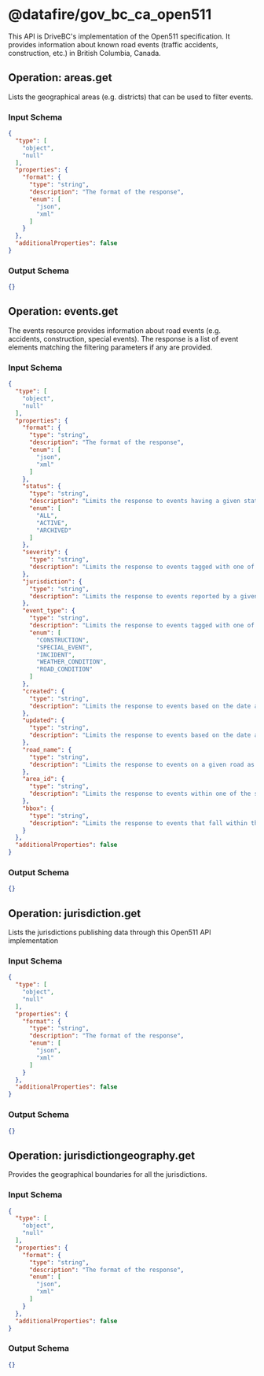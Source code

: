 # @datafire/gov_bc_ca_open511
This API is DriveBC's implementation of the Open511 specification.  It provides information about known road events (traffic accidents, construction, etc.) in British Columbia, Canada.

## Operation: areas.get
Lists the geographical areas (e.g. districts) that can be used to filter events.

### Input Schema
```json
{
  "type": [
    "object",
    "null"
  ],
  "properties": {
    "format": {
      "type": "string",
      "description": "The format of the response",
      "enum": [
        "json",
        "xml"
      ]
    }
  },
  "additionalProperties": false
}
```
### Output Schema
```json
{}
```
## Operation: events.get
The events resource provides information about road events (e.g. accidents, construction, special events). The response is a list of event elements matching the filtering parameters if any are provided. 

### Input Schema
```json
{
  "type": [
    "object",
    "null"
  ],
  "properties": {
    "format": {
      "type": "string",
      "description": "The format of the response",
      "enum": [
        "json",
        "xml"
      ]
    },
    "status": {
      "type": "string",
      "description": "Limits the response to events having a given status.",
      "enum": [
        "ALL",
        "ACTIVE",
        "ARCHIVED"
      ]
    },
    "severity": {
      "type": "string",
      "description": "Limits the response to events tagged with one of the listed severity values. The possible values are: [MINOR, MODERATE, MAJOR].  Multiple values may be listed, and should be separated by a comma. The default is to return events of any severity."
    },
    "jurisdiction": {
      "type": "string",
      "description": "Limits the response to events reported by a given jurisdiction. The value given must be specified as the ID of a jurisdiction returned by the /jurisdiction resource. The default is to return events from all jurisdictions."
    },
    "event_type": {
      "type": "string",
      "description": "Limits the response to events tagged with one of the listed event types.  The possible values include: [CONSTRUCTION, INCIDENT, SPECIAL_EVENT, WEATHER_CONDITION].  Multiple values may be listed, and should be separated by a comma. The default is to return events of all types.",
      "enum": [
        "CONSTRUCTION",
        "SPECIAL_EVENT",
        "INCIDENT",
        "WEATHER_CONDITION",
        "ROAD_CONDITION"
      ]
    },
    "created": {
      "type": "string",
      "description": "Limits the response to events based on the date and time that the event was created (first recorded). The date/time must be specified in ISO 8601 format, and may be prefixed by one of the following operators [<, <=, >, >=] to indicate 'before', 'before or equal to', 'after' or 'after or equal to' respectively.  For example, >2013-12-01T12:00:00Z requests all events create after Dec. 1, 2015 at 12pm (noon) Coordinated Universal Time.  The default is to return events with any creation time."
    },
    "updated": {
      "type": "string",
      "description": "Limits the response to events based on the date and time that the event was last updated. The date/time must be specified in ISO 8601 format, and may be prefixed by one of the following operators [<, <=, >, >=] to indicate 'before', 'before or equal to', 'after' or 'after or equal to' respectively.  For example, >2013-12-01T12:00:00Z requests all events updated after Dec. 1, 2015 at 12pm (noon) Coordinated Universal Time. The default is to return events with any update time"
    },
    "road_name": {
      "type": "string",
      "description": "Limits the response to events on a given road as specified by the road name.  An example of a valid road name is 'Highway 1'. The default is to return events on all roads."
    },
    "area_id": {
      "type": "string",
      "description": "Limits the response to events within one of the specified areas.  An area must be specified as the ID of an item returned by the /areas resource. For example: an area_id of 'drivebc.ca/1' limits events to those within the Lower Mainland District.  The default is to return events in all areas."
    },
    "bbox": {
      "type": "string",
      "description": "Limits the response to events that fall within the specified geographical bounding box.  The bbox format must be '[min longitude],[min latitude],[max longitude],[max latitude]' with WGS84 coordinates.  For example: -123.45,48.99,-122.45,49.49.  The default is to return events in all geographical locations."
    }
  },
  "additionalProperties": false
}
```
### Output Schema
```json
{}
```
## Operation: jurisdiction.get
Lists the jurisdictions publishing data through this Open511 API implementation

### Input Schema
```json
{
  "type": [
    "object",
    "null"
  ],
  "properties": {
    "format": {
      "type": "string",
      "description": "The format of the response",
      "enum": [
        "json",
        "xml"
      ]
    }
  },
  "additionalProperties": false
}
```
### Output Schema
```json
{}
```
## Operation: jurisdictiongeography.get
Provides the geographical boundaries for all the jurisdictions.

### Input Schema
```json
{
  "type": [
    "object",
    "null"
  ],
  "properties": {
    "format": {
      "type": "string",
      "description": "The format of the response",
      "enum": [
        "json",
        "xml"
      ]
    }
  },
  "additionalProperties": false
}
```
### Output Schema
```json
{}
```
